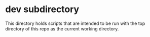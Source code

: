 dev subdirectory
================

This directory holds scripts that are intended to be run with
    the top directory of this repo as the current working directory.


